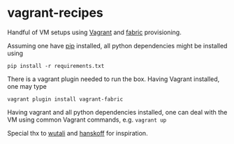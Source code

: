 vagrant-recipes
===============

Handful of VM setups using [Vagrant](http://www.vagrantup.com/) and [fabric](http://www.fabfile.org/) provisioning. 

Assuming one have [pip](https://pip.pypa.io/en/latest/) installed, all python dependencies might be installed using

`pip install -r requirements.txt`

There is a vagrant plugin needed to run the box. Having Vagrant installed, one may type

`vagrant plugin install vagrant-fabric`

Having vagrant and all python dependencies installed, one can deal with the VM 
using common Vagrant commands, e.g.
`vagrant up`

Special thx to [wutali](https://github.com/wutali/vagrant-fabric) 
and [hanskoff](https://github.com/hanskoff/vagrant-fabric) for inspiration.